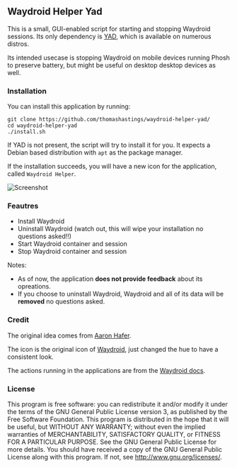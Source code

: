 ## Waydroid Helper Yad
This is a small, GUI-enabled script for starting and stopping Waydroid sessions. Its only dependency is [YAD](https://manpages.org/yad), which is available on numerous distros.

Its intended usecase is stopping Waydroid on mobile devices running Phosh to preserve battery, but might be useful on desktop desktop devices as well.

### Installation
You can install this application by running:
```
git clone https://github.com/thomashastings/waydroid-helper-yad/
cd waydroid-helper-yad
./install.sh
```
If YAD is not present, the script will try to install it for you. It expects a Debian based distribution with `apt` as the package manager.

If the installation succeeds, you will have a new icon for the application, called `Waydroid Helper`.

![Screenshot](https://github.com/thomashastings/waydroid-helper-yad/raw/303f9017ff2fb069c642611eed7a6e4af9b36981/screenshot.png)

### Feautres
- Install Waydroid
- Uninstall Waydroid (watch out, this will wipe your installation no questions asked!!)
- Start Waydroid container and session
- Stop Waydroid container and session

Notes:
- As of now, the application **does not provide feedback** about its opreations.
- If you choose to uninstall Waydroid, Waydroid and all of its data will be **removed** no questions asked.

### Credit
The original idea comes from [Aaron Hafer](https://open-store.io/app/waydroidhelper.aaronhafer).

The icon is the original icon of [Waydroid](https://waydro.id/), just changed the hue to have a consistent look.

The actions running in the applications are from the [Waydroid docs](https://docs.waydro.id/usage/install-on-desktops).

### License
This program is free software: you can redistribute it and/or modify it under the terms of the GNU General Public License version 3, as published by the Free Software Foundation.
This program is distributed in the hope that it will be useful, but WITHOUT ANY WARRANTY; without even the implied warranties of MERCHANTABILITY, SATISFACTORY QUALITY, or FITNESS FOR A PARTICULAR PURPOSE.  See the GNU General Public License for more details.
You should have received a copy of the GNU General Public License along with this program.  If not, see http://www.gnu.org/licenses/.
